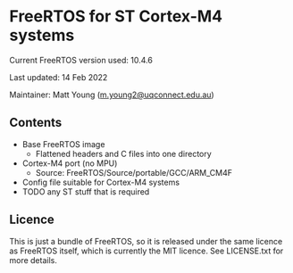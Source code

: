 # FreeRTOS for ST Cortex-M4 systems

Current FreeRTOS version used: 10.4.6

Last updated: 14 Feb 2022

Maintainer: Matt Young (m.young2@uqconnect.edu.au)

## Contents
- Base FreeRTOS image
    - Flattened headers and C files into one directory
- Cortex-M4 port (no MPU)
    - Source: FreeRTOS/Source/portable/GCC/ARM_CM4F
- Config file suitable for Cortex-M4 systems
- TODO any ST stuff that is required

## Licence
This is just a bundle of FreeRTOS, so it is released under the same licence as FreeRTOS itself, which is currently the MIT licence. See
LICENSE.txt for more details.
